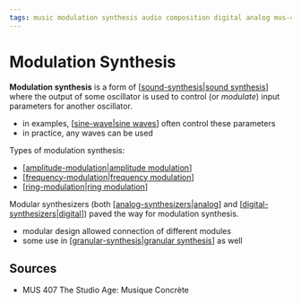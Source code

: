 ```yaml
---
tags: music modulation synthesis audio composition digital analog mus-407 synthesizers
---
```


# Modulation Synthesis

**Modulation synthesis** is a form of [[sound-synthesis|sound synthesis]] where the output of some oscillator is used to control (or _modulate_) input parameters for another oscillator.

- in examples, [[sine-wave|sine waves]] often control these parameters
- in practice, any waves can be used

Types of modulation synthesis:

- [[amplitude-modulation|amplitude modulation]]
- [[frequency-modulation|frequency modulation]]
- [[ring-modulation|ring modulation]]

Modular synthesizers (both [[analog-synthesizers|analog]] and [[digital-synthesizers|digital]]) paved the way for modulation synthesis.

- modular design allowed connection of different modules
- some use in [[granular-synthesis|granular synthesis]] as well

## Sources

- MUS 407 The Studio Age: Musique Concrète

[//begin]: # "Autogenerated link references for markdown compatibility"
[sound-synthesis|sound synthesis]: sound-synthesis "Sound Synthesis"
[sine-wave|sine waves]: sine-wave "Sine wave"
[amplitude-modulation|amplitude modulation]: amplitude-modulation "Amplitude Modulation"
[frequency-modulation|frequency modulation]: frequency-modulation "Frequency Modulation"
[ring-modulation|ring modulation]: ring-modulation "Ring Modulation"
[analog-synthesizers|analog]: analog-synthesizers "Analog Synthesizers"
[digital-synthesizers|digital]: digital-synthesizers "Digital Synthesizers"
[granular-synthesis|granular synthesis]: granular-synthesis "Granular Synthesis"
[//end]: # "Autogenerated link references"
